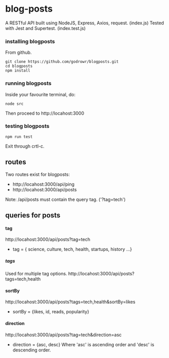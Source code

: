 # blog-posts

A RESTful API built using NodeJS, Express, Axios, request. (index.js)
Tested with Jest and Supertest. (index.test.js)

### installing blogposts

From github.

```
git clone https://github.com/godrowr/blogposts.git
cd blogposts
npm install
```

### running blogposts

Inside your favourite terminal, do:

```
node src
```

Then proceed to http://locahost:3000

### testing blogposts

```
npm run test
```

Exit through crtl-c.

## routes

Two routes exist for blogposts:

- http://locahost:3000/api/ping
- http://locahost:3000/api/posts

Note: /api/posts must contain the query tag. ('?tag=tech')

## queries for posts

#### tag

http://locahost:3000/api/posts?tag=tech

- tag = { science, culture, tech, health, startups, history ...}

##### tags

Used for multiple tag options.
http://locahost:3000/api/posts?tags=tech,health

#### sortBy

http://locahost:3000/api/posts?tags=tech,health&sortBy=likes

- sortBy = {likes, id, reads, popularity}

#### direction

http://locahost:3000/api/posts?tag=tech&direction=asc

- direction = {asc, desc}
  Where 'asc' is ascending order and 'desc' is descending order.
